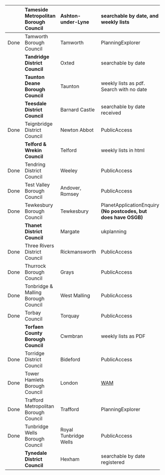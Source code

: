 |  | **Tameside Metropolitan Borough Council** | Ashton-under-Lyne | searchable by date, and weekly lists | http://public.tameside.gov.uk/plan/f422planapp.asp |
|:-|:------------------------------------------|:------------------|:-------------------------------------|:---------------------------------------------------|
| Done | Tamworth Borough Council                  | Tamworth          | PlanningExplorer                     | http://80.1.64.77/MVM/Online/PL/GeneralSearch.aspx |
|  | **Tandridge District Council**            | Oxted             | searchable by date                   | http://e-access.tandridge.gov.uk/planning/Planning-Registers/weeklylist/weekly-list.asp |
|  | **Taunton Deane Borough Council**         | Taunton           | weekly lists as pdf. Search with no date | http://www.tauntondeane.gov.uk/tdbcsites/plan/index.asp |
|  | **Teesdale District Council**             | Barnard Castle    | searchable by date received          | http://teesdale.planning-register.co.uk/           |
| Done | Teignbridge District Council              | Newton Abbot      | PublicAccess                         | http://213.152.63.161/publicaccess/                |
|  | **Telford & Wrekin Council**              | Telford           | weekly lists in html                 | http://www.telford.gov.uk/apps/planningapplications/planningapplicationlist.asp?year=2007 |
| Done | Tendring District Council                 | Weeley            | PublicAccess                         | http://195.99.151.54/publicaccess/propdb/property/property_searchform.aspx?module=P3 |
| Done | Test Valley Borough Council               | Andover,  Romsey  | PublicAccess                         | http://publicaccess.testvalley.gov.uk/publicaccess/tdc/tdc_home.aspx |
| Done | Tewkesbury Borough Council                | Tewkesbury        | PlanetApplicationEnquiry **(No postcodes, but does have OSGB)**| http://planning.tewkesbury.gov.uk/Planet/ispforms.asp?serviceKey=07WCC04163103430 |
|  | **Thanet District Council**               | Margate           | ukplanning                           | http://www.ukplanning.com/ukp/custom/forwards/selectandsearch.jsp?council=Thanet%20District%20Council&fwd=search/ |
| Done | Three Rivers District Council             | Rickmansworth     | PublicAccess                         | http://www2.threerivers.gov.uk/publicaccess/       |
| Done | Thurrock Borough Council                  | Grays             | PublicAccess                         | http://regs.thurrock.gov.uk/PublicAccess/tdc/      |
| Done | Tonbridge & Malling Borough Council       | West Malling      | PublicAccess                         | http://publicaccess.tmbc.gov.uk/publicaccess/tdc/tdc_home.aspx |
| Done | Torbay Council                            | Torquay           | PublicAccess                         | http://www.torbay.gov.uk/publicaccess/             |
|  | **Torfaen County Borough Council**        | Cwmbran           | weekly lists as PDF                  | http://www.torfaen.gov.uk/EnvironmentAndPlanning/Planning/DevelopmentControl/PlanningPermission/PlanningApplications.aspx |
| Done | Torridge District Council                 | Bideford          | PublicAccess                         | http://www.torridge.gov.uk/publicaccess/tdc/DcApplication/application_searchform.aspx |
| Done | Tower Hamlets Borough Council             | London            | [WAM](WAM.md)                        | http://194.201.98.213/WAM/searchsubmit/performOption.do?action=search |
| Done | Trafford Metropolitan Borough Council     | Trafford          | PlanningExplorer                     | http://planning.trafford.gov.uk/MVM/Online/PL/GeneralSearch.aspx |
| Done | Tunbridge Wells Borough Council           | Royal Tunbridge Wells | PublicAccess                         | http://secure.tunbridgewells.gov.uk/publicaccess/  |
|  | **Tynedale District Council**             | Hexham            | searchable by date registered        | http://www.tynedale.gov.uk/business/planappsummary.asp |